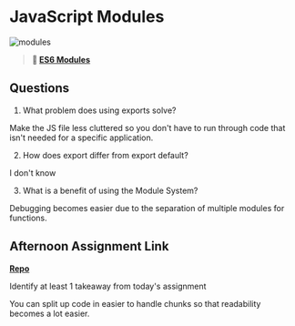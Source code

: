 # JavaScript Modules

![modules](https://bcw.blob.core.windows.net/public/img/1015719031845190)

> **📖 [ES6 Modules](https://codeworksacademy.com/fs-student-guide/resources/wk3/01-Modules)**

## Questions

1. What problem does using exports solve?

Make the JS file less cluttered so you don't have to run through code that isn't needed for a specific application.

2. How does export differ from export default?

I don't know

3. What is a benefit of using the Module System?

Debugging becomes easier due to the separation of multiple modules for functions.

## Afternoon Assignment Link

**[Repo](https://github.com/kyleem20/day-11)**

Identify at least 1 takeaway from today's assignment

You can split up code in easier to handle chunks so that readability becomes a lot easier.